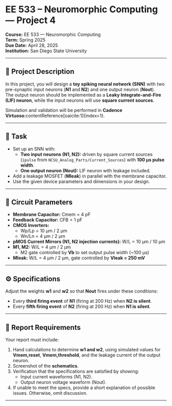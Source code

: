 # EE 533 – Neuromorphic Computing — Project 4

**Course:** EE 533 — Neuromorphic Computing  
**Term:** Spring 2025  
**Due Date:** April 28, 2025  
**Institution:** San Diego State University  

---

## 📌 Project Description

In this project, you will design a **toy spiking neural network (SNN)** with two pre-synaptic input neurons (**N1** and **N2**) and one output neuron (**Nout**).  
The output neuron should be implemented as a **Leaky Integrate-and-Fire (LIF) neuron**, while the input neurons will use **square current sources**.  

Simulation and validation will be performed in **Cadence Virtuoso**:contentReference[oaicite:1]{index=1}.  

---

## 🧪 Task

- Set up an SNN with:  
  - **Two input neurons (N1, N2):** driven by square current sources (`ipulse` from `NCSU_Analog_Parts/Current_Sources`) with **100 μs pulse width**.  
  - **One output neuron (Nout):** LIF neuron with leakage included.  
- Add a leakage MOSFET (**Mleak**) in parallel with the membrane capacitor.  
- Use the given device parameters and dimensions in your design.  

---

## 📐 Circuit Parameters

- **Membrane Capacitor:** Cmem = 4 pF  
- **Feedback Capacitor:** CFB = 1 pF  
- **CMOS Inverters:**  
  - Wp/Lp = 10 μm / 2 μm  
  - Wn/Ln = 4 μm / 2 μm  
- **pMOS Current Mirrors (N1, N2 injection currents):** W/L = 10 μm / 10 μm  
- **M1, M2:** W/L = 4 μm / 2 μm  
  - M2 gate controlled by **Vb** to set output pulse width (~100 μs)  
- **Mleak:** W/L = 4 μm / 2 μm, gate controlled by **Vleak = 250 mV**  

---

## ⚙️ Specifications

Adjust the weights **w1** and **w2** so that **Nout** fires under these conditions:  

- Every **third firing event** of **N1** (firing at 200 Hz) when **N2 is silent**.  
- Every **fifth firing event** of **N2** (firing at 200 Hz) when **N1 is silent**.  

---

## 📑 Report Requirements

Your report must include:  

1. Hand calculations to determine **w1 and w2**, using simulated values for **Vmem,reset**, **Vmem,threshold**, and the leakage current of the output neuron.  
2. Screenshot of the **schematics**.  
3. Verification that the specifications are satisfied by showing:  
   - Input current waveforms (N1, N2).  
   - Output neuron voltage waveform (Nout).  
4. If unable to meet the specs, provide a short explanation of possible issues. Otherwise, omit discussion.  

---
